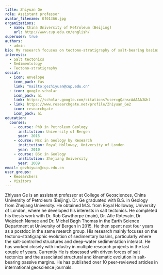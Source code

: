 ```yaml
---
title: Zhiyuan Ge
role: Assistant professor
avatar_filename: 0f01366.jpg
organizations:
  - name: China University of Petroleum (Beijing)
    url: http://www.cup.edu.cn/english/
superuser: true
authors:
  - admin
bio: My research focuses on tectono-stratigraphy of salt-bearing basins.
interests:
  - Salt tectonics
  - Sedimentology
  - Tectono-stratigraphy
social:
  - icon: envelope
    icon_pack: fas
    link: "mailto:gezhiyuan@cup.edu.cn"
  - icon: google-scholar
    icon_pack: ai
    link: https://scholar.google.com/citations?user=gQahscAAAAAJ&hl
  - link: https://www.researchgate.net/profile/Zhiyuan_Ge2
    icon: researchgate
    icon_pack: ai
education:
  courses:
    - course: PhD in Petroleum Geology
      institution: University of Bergen
      year: 2015
    - course: Msc in Geology by Research
      institution: Royal Holloway, University of London
      year: 2010
    - course: BSc in Geology
      institution: Zhejiang University
      year: 2009
email: gezhiyuan@cup.edu.cn
user_groups:
  - Researchers
  - Visitors
---
```

Zhiyuan Ge is an assistant professor at College of Geosciences, China University of Petroleum (Beijing). Dr. Ge graduated with B.S. in Geology from Zhejiang University. He obtained M.S. from Royal Holloway, University of London, where he developed his interests in salt tectonics. He completed his thesis work with Dr. Rob Gawthorpe (main), Dr. Atle Rotevatn, Dr. Wojciech Nemec and Dr. Michel Bøgh Thomas in the Earth Science Department at University of Bergen in 2015. He then spent next four years as a postdoc in the same rsearch group. His research mainly focuses on the tectono-stratigraphic evolution of sedimentary basins, particularly where the salt-controlled structures and deep-water sedimentation interact. He has worked closely with industry in multiple research projects in the last couple of years. Currently He is obsessed with driven forces of salt tectonics and the associated structural and kinematic evolution in salt-bearing passive margins. He has published over 10 peer-reviewed articles in international geoscience journals.